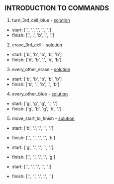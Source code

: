 ## INTRODUCTION TO COMMANDS

1. turn_3rd_cell_blue - [solution](/_solutions/part1/turn_3rd_cell_blue.js)

  * start:  ['.', '.', '.', '.', '.']
  * finish: ['.', .', 'b', '.', '.']

2. erase_3rd_cell - [solution](/_solutions/part1/erase_3rd_cell.js)

  * start:  ['b', 'b', 'b', 'b', 'b']
  * finish: ['b', 'b', '.', 'b', 'b']

3. every_other_erase - [solution](/_solutions/part1/every_other_erase.js)

  * start:  ['b', 'b', 'b', 'b', 'b']
  * finish: ['b', '.', 'b', '.', 'b']

4. every_other_blue - [solution](/_solutions/part1/every_other_blue.js)

  * start:  ['g', 'g', 'g', '.', '.']
  * finish: ['g', 'b', 'g', 'b', '.']

5. move_start_to_finish - [solution](/_solutions/part1/move_start_to_finish.js)

  * start:  ['b', '.', '.', '.', '.']
  * finish: ['.', '.', '.', '.', 'b']


  * start:  ['g', '.', '.', '.', '.']
  * finish: ['.', '.', '.', '.', 'g']


  * start:  ['.', '.', '.', '.', '.']
  * finish: ['.', '.', '.', '.', '.']
